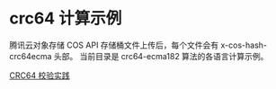 # crc64 计算示例

腾讯云对象存储 COS API 存储桶文件上传后，每个文件会有 x-cos-hash-crc64ecma 头部。
当前目录是 crc64-ecma182 算法的各语言计算示例。

[CRC64 校验实践](https://cloud.tencent.com/document/product/436/40334)
